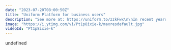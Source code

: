 ```yaml
---
date: "2023-07-20T08:00:50Z"
title: "Uniform Platform for business users"
description: "See more at: https://uniform.to/zzkFwx\n\nIn recent years we've seen a lot of change in how enterprises use digital experiences to drive customer engagement and e-commerce.\n\nAlong with an explosion of infrastructure and tech stack options, decoupling from monolithic suites has offered more flexibility than ever.\n\nBut, traversing the headless landscape and orchestrating it into a cohesive architecture can present challenges, particularly as the number of business-critical tools behind great experiences continues to change and grow over time.\n\nToo often, that means that businesses need more and more developer expertise to tell their stories. And this at a time when developers are in short supply.\n\nContent editors and marketers are left struggling to keep up and frustrated by a lack of control they may have enjoyed with traditional suites.\n\nThat's why we're excited to announce Uniform, the world’s first truly composable DXP.\nAs a frictionless, composable digital experience platform, Uniform gives companies the power of choice to continuously adopt new tech without ever re-platforming.\n\nFront and center is the power of choice. Choose your own headless sources, your own tech stack and your own hosting. You can connect CMS, CRM and Commerce platforms with ease.\n\nUniform is completely opinion-less and therefore offers true composability. Not one integration is the center of the universe and all parts are equal. It acts as a platform to orchestrate both traditional and headless sources without telling marketers or developers what to do. Yes, you can even treat select monolithic systems like Sitecore as a headless source in Uniform.\n\nAnd with Uniform Canvas, you get powerful no-code tools to allow marketers to retain control over composition, personalization, A/B testing and managing brand experiences without developer support.\n\nUniform Canvas allows business users to seamlessly create engaging experiences based on a multitude of headless and legacy sources without concern for which systems that data is coming from, with instant preview allowing them to understand how changes impact a finished experience. Even when their tech stack changes over time.\n\nUniform ensures your team can continue to deliver incredible experiences as your architecture evolves. After all, change is the only constant. Super fast site performance, enterprise-grade security and great Core Web Vitals is only the beginning. Start telling your story now with Uniform."
image: "https://i.ytimg.com/vi/Pt1p8ixie-k/maxresdefault.jpg"
videoId: "Pt1p8ixie-k"
---
```


undefined